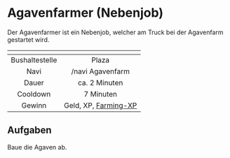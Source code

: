# Agavenfarmer (Nebenjob)
Der Agavenfarmer ist ein Nebenjob, welcher am Truck bei der Agavenfarm gestartet wird.


| <!-- --> | <!-- --> |
| :-: | :-: |
| Bushaltestelle | Plaza |
| Navi | /navi Agavenfarm |
| Dauer | ca. 2 Minuten|
| Cooldown | 7 Minuten |
| Gewinn | Geld, XP, [Farming-XP](farming.md) |


## Aufgaben
Baue die Agaven ab.
